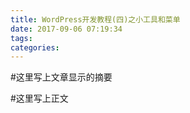 ```yaml
---
title: WordPress开发教程(四)之小工具和菜单
date: 2017-09-06 07:19:34
tags:
categories:
---
```

#这里写上文章显示的摘要

<!-- more -->

#这里写上正文
